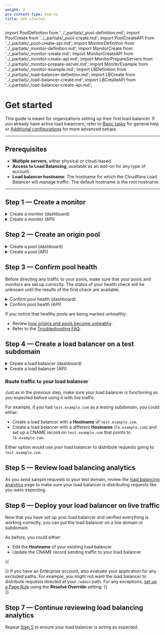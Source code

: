 ```yaml
---
weight: 2
pcx-content-type: how-to
title: Get started
---
```


import PoolDefinition from '../_partials/_pool-definition.md';
import PoolCreate from '../_partials/_pool-create.md';
import PoolCreateAPI from '../_partials/_pool-create-api.md';
import MonitorDefinition from '../_partials/_monitor-definition.md';
import MonitorCreate from '../_partials/_monitor-create.md';
import MonitorCreateAPI from '../_partials/_monitor-create-api.md';
import MonitorPrepareServers from '../_partials/_monitor-prepare-server.md';
import MonitorExample from '../_partials/_monitor-example.md';
import LBDefinition from '../_partials/_load-balancer-definition.md';
import LBCreate from '../_partials/_load-balancer-create.md';
import LBCreateAPI from '../_partials/_load-balancer-create-api.md';

# Get started

This guide is meant for organizations setting up their first load balancer. If you already have active load balancers, refer to [Basic tasks](/load-balancing/how-to/) for general help or [Additional configurations](/load-balancing/additional-options/) for more advanced setups.

---

## Prerequisites

- **Multiple servers**, either physical or cloud-based.
- **Access to Load Balancing**, available as an add-on for any type of account.
- **Load balancer hostname**: The hostname for which the Cloudflare Load Balancer will manage traffic. The default hostname is the root hostname.

---

## Step 1 — Create a monitor

<MonitorDefinition />

<details>
<summary>Create a monitor (dashboard)</summary>
<div>

<strong>Set up the monitor</strong>

<MonitorCreate />

<strong>Prepare your servers</strong>

<MonitorPrepareServers />

</div>
</details>

<details>
<summary>Create a monitor (API)</summary>
<div>

<strong>Set up the monitor</strong>

<MonitorCreateAPI />

<strong>Prepare your servers</strong>

<MonitorPrepareServers />

</div>
</details>

<MonitorExample />

## Step 2 — Create an origin pool

<PoolDefinition />

<details>
<summary>Create a pool (dashboard)</summary>
<div>

<PoolCreate />

</div>

</details>

<details>
<summary>Create a pool (API)</summary>
<div>

<PoolCreateAPI />

</div>

</details>

## Step 3 — Confirm pool health

Before directing any traffic to your pools, make sure that your pools and monitors are set up correctly. The status of your health check will be _unknown_ until the results of the first check are available.

<details>
<summary>Confirm pool health (dashboard)</summary>
<div>

1.  Navigate to **Traffic** > **Load Balancing**.
2.  Click **Manage Pools**.
3.  For pools and individual origins, review the values in the **Health** and **Origin Health** columns.

For more information on pool and origin health statuses, refer to [How a pool becomes unhealthy](/load-balancing/understand-basics/health-details/#how-a-pool-becomes-unhealthy).

</div>

</details>

<details>
<summary>Confirm pool health (API)</summary>
<div>

To fetch the latest health status of all pools, use the [List Pools](https://api.cloudflare.com/#account-load-balancer-pools-list-pools) command, paying attention to the `healthy` value for pools and origins.

For troubleshooting a specific pool's health, use the [Pool Health Details](https://api.cloudflare.com/#account-load-balancer-pools-pool-health-details) command.

</div>

</details>

If you notice that healthy pools are being marked unhealthy:

- Review [how origins and pools become unhealthy](/load-balancing/understand-basics/health-details/).
- Refer to the [Troubleshooting FAQ](https://support.cloudflare.com/hc/articles/4407016052493).

## Step 4 — Create a load balancer on a test subdomain

<LBDefinition />

<details>
<summary>Create a load balancer (dashboard)</summary>
<div>

<LBCreate />

</div>

</details>

<details>
<summary>Create a load balancer (API)</summary>
<div>

<LBCreateAPI />

</div>

</details>

### Route traffic to your load balancer

Just as in the previous step, make sure your load balancer is functioning as you expected before using it with live traffic.

For example, if you had `test.example.com` as a testing subdomain, you could either:

- Create a load balancer with a **Hostname** of `test.example.com`.
- Create a load balancer with a different **Hostname** (`lb.example.com`) and set up a CNAME record on `test.example.com` that points to `lb.example.com`.

Either option would use your load balancer to distribute requests going to `test.example.com`.

## Step 5 — Review load balancing analytics

As you send sample requests to your test domain, review the [load balancing analytics](/load-balancing/reference/load-balancing-analytics/) page to make sure your load balancer is distributing requests like you were expecting.

## Step 6 — Deploy your load balancer on live traffic

Now that you have set up your load balancer and verified everything is working correctly, you can put the load balancer on a live domain or subdomain.

As before, you could either:

- Edit the **Hostname** of your existing load balancer
- Update the CNAME record sending traffic to your load balancer

{{<Aside type="note">}}
If you have an Enterprise account, also evaluate your application for any excluded paths. For example, you might not want the load balancer to distribute requests directed at your `/admin` path. For any exceptions, [set up a Page Rule](https://support.cloudflare.com/hc/articles/206190798) using the **Resolve Override** setting.
{{</Aside>}}

## Step 7 — Continue reviewing load balancing analytics

Repeat [Step 5](#step-5--review-load-balancing-analytics) to ensure your load balancer is acting as expected.
